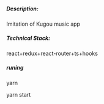 
##### Description: 
Imitation of Kugou music app

##### Technical Stack: 
react+redux+react-router+ts+hooks

##### runing

yarn 

yarn start
